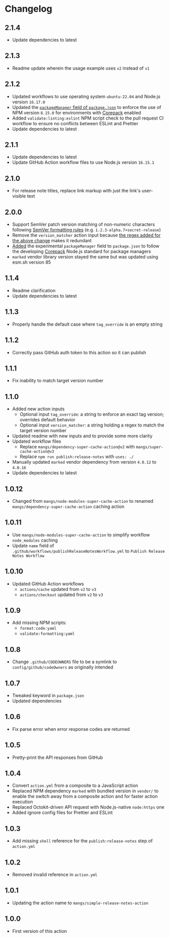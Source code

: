 # Changelog

## 2.1.4

- Update dependencies to latest

## 2.1.3

- Readme update wherein the usage example uses `v2` instead of `v1`

## 2.1.2

- Updated workflows to use operating system `ubuntu-22.04` and Node.js version `16.17.0`
- Updated the [`packageManager` field of `package.json`](https://nodejs.org/dist/latest-v16.x/docs/api/all.html#all_packages_packagemanager) to enforce the use of NPM version `8.15.0` for environments with [Corepack](https://nodejs.org/dist/latest-v16.x/docs/api/corepack.html) enabled
- Added `validate:linting:eslint` NPM script check to the pull request CI workflow to ensure no conflicts between ESLint and Prettier
- Update dependencies to latest

## 2.1.1

- Update dependencies to latest
- Update GitHub Action workflow files to use Node.js version `16.15.1`

## 2.1.0

- For release note titles, replace link markup with just the link's user-visible text

## 2.0.0

- Support SemVer patch version matching of non-numeric characters following [SemVer formatting rules](https://semver.org/#semantic-versioning-specification-semver) (e.g. `1.2.3-alpha.7+secret-release`)
- Remove the `version_matcher` action input because [the regex added for the above change](https://semver.org/#is-there-a-suggested-regular-expression-regex-to-check-a-semver-string) makes it redundant
- [Added](./package.json#L21) the experimental `packageManager` field to `package.json` to follow the developing [Corepack](https://nodejs.org/api/corepack.html) Node.js standard for package managers
- `marked` vendor library version stayed the same but was updated using esm.sh version 85

## 1.1.4

- Readme clarification
- Update dependencies to latest

## 1.1.3

- Properly handle the default case where `tag_override` is an empty string

## 1.1.2

- Correctly pass GitHub auth token to this action so it can publish

## 1.1.1

- Fix inability to match target version number

## 1.1.0

- Added new action inputs
  - Optional input `tag_override`: a string to enforce an exact tag version; overrides default behavior
  - Optional input `version_matcher`: a string holding a regex to match the target version number
- Updated readme with new inputs and to provide some more clarity
- Updated workflow files
  - Replace `mangs/dependency-super-cache-action@v2` with `mangs/super-cache-action@v3`
  - Replace `npm run publish:release-notes` with `uses: ./`
- Manually updated `marked` vendor dependency from version `4.0.12` to `4.0.16`
- Update dependencies to latest

## 1.0.12

- Changed from `mangs/node-modules-super-cache-action` to renamed `mangs/dependency-super-cache-action` caching action

## 1.0.11

- Use `mangs/node-modules-super-cache-action` to simplify workflow `node_modules` caching
- Update `name` field of `.github/workflows/publishReleaseNotesWorkflow.yml` to `Publish Release Notes Workflow`

## 1.0.10

- Updated GitHub Action workflows
  - `actions/cache` updated from `v2` to `v3`
  - `actions/checkout` updated from `v2` to `v3`

## 1.0.9

- Add missing NPM scripts:
  - `format:code:yaml`
  - `validate:formatting:yaml`

## 1.0.8

- Change `.github/CODEOWNERS` file to be a symlink to `config/github/codeOwners` as originally intended

## 1.0.7

- Tweaked keyword in `package.json`
- Updated dependencies

## 1.0.6

- Fix parse error when error response codes are returned

## 1.0.5

- Pretty-print the API responses from GitHub

## 1.0.4

- Convert `action.yml` from a composite to a JavaScript action
- Replaced NPM dependency `marked` with bundled version in `vendor/` to enable the switch away from a composite action and for faster action execution
- Replaced Octokit-driven API request with Node.js-native `node:https` one
- Added ignore config files for Prettier and ESLint

## 1.0.3

- Add missing `shell` reference for the `publish:release-notes` step of `action.yml`

## 1.0.2

- Removed invalid reference in `action.yml`

## 1.0.1

- Updating the action name to `mangs/simple-release-notes-action`

## 1.0.0

- First version of this action
